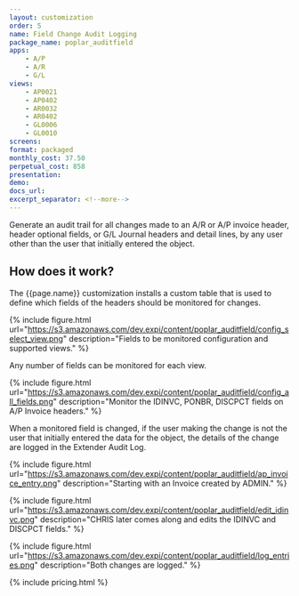```yaml
---
layout: customization
order: 5
name: Field Change Audit Logging
package_name: poplar_auditfield
apps:
    - A/P
    - A/R
    - G/L
views:
    - AP0021
    - AP0402
    - AR0032
    - AR0402
    - GL0006
    - GL0010
screens:
format: packaged
monthly_cost: 37.50
perpetual_cost: 858
presentation: 
demo: 
docs_url: 
excerpt_separator: <!--more-->
---
```


Generate an audit trail for all changes made to an A/R or A/P invoice header, 
header optional fields, or G/L Journal headers and detail lines, by any user
other than the user that initially entered the object.
<!--more-->

## How does it work?

The {{page.name}} customization installs a custom table that is 
used to define which fields of the headers should be monitored for changes.

{% include figure.html url="https://s3.amazonaws.com/dev.expi/content/poplar_auditfield/config_select_view.png" 
                      description="Fields to be monitored configuration and supported views." %}

Any number of fields can be monitored for each view.  


{% include figure.html url="https://s3.amazonaws.com/dev.expi/content/poplar_auditfield/config_all_fields.png" 
                      description="Monitor the IDINVC, PONBR, DISCPCT fields on A/P Invoice headers." %}

When a monitored field is changed, if the user making the change is not the
user that initially entered the data for the object, the details of the change
are logged in the Extender Audit Log.

{% include figure.html url="https://s3.amazonaws.com/dev.expi/content/poplar_auditfield/ap_invoice_entry.png" 
                      description="Starting with an Invoice created by ADMIN." %}

{% include figure.html url="https://s3.amazonaws.com/dev.expi/content/poplar_auditfield/edit_idinvc.png" 
                      description="CHRIS later comes along and edits the IDINVC and DISCPCT fields." %}

{% include figure.html url="https://s3.amazonaws.com/dev.expi/content/poplar_auditfield/log_entries.png" 
                      description="Both changes are logged." %}

{% include pricing.html %}
